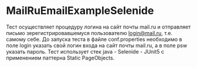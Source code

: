 # MailRuEmailExampleSelenide
Тест осуществляет процедуру логина на сайт почты mail.ru и отправляет письмо зерегистрировавшемуся пользователю login@mail.ru, 
т.е. самому себе. До запуска теста в файле conf.properties необходимо в поле login указать свой логин входа на сайт почты mail.ru, а в поле psw указать пароль. 
Тест использует стек java - Selenide - JUnit5 с применением паттерна Static PageObjects.
